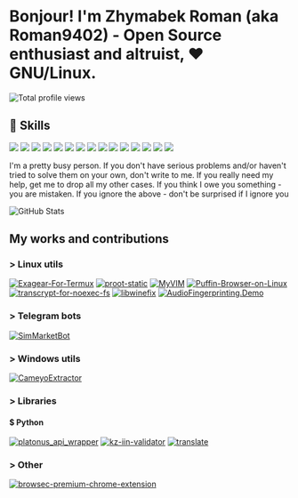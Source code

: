 # Bonjour! I'm Zhymabek Roman (aka Roman9402) - Open Source enthusiast and altruist, ❤️ GNU/Linux. 

![Total profile views](https://komarev.com/ghpvc/?username=ZhymabekRoman&style=for-the-badge)


## 💼 Skills
![](https://img.shields.io/badge/Tools-NGINX-informational?style=flat&logo=nginx&logoColor=white&color=4AB197)
![](https://img.shields.io/badge/Style-CSS-informational?style=flat&logo=css3&logoColor=white&color=4AB197)
![](https://img.shields.io/badge/Tools-Docker-informational?style=flat&logo=docker&logoColor=white&color=4AB197)
![](https://img.shields.io/badge/Tools-GitHub-informational?style=flat&logo=GitHub&logoColor=white&color=4AB197)
![](https://img.shields.io/badge/Tools-GitLab-informational?style=flat&logo=GitLab&logoColor=white&color=4AB197)
![](https://img.shields.io/badge/Code-C-informational?style=flat&logo=c&logoColor=white&color=4AB197)
![](https://img.shields.io/badge/Code-CSharp-informational?style=flat&logo=c-sharp&logoColor=white&color=4AB197)
![](https://img.shields.io/badge/Code-MySQL-informational?style=flat&logo=MySQL&logoColor=white&color=4AB197)
![](https://img.shields.io/badge/Code-Python-informational?style=flat&logo=Python&logoColor=white&color=4AB197)
![](https://img.shields.io/badge/Code-Go-informational?style=flat&logo=Go&logoColor=white&color=4AB197)
![](https://img.shields.io/badge/Code-Java-informational?style=flat&logo=Java&logoColor=white&color=4AB197)
![](https://img.shields.io/badge/Code-JavaScript-informational?style=flat&logo=JavaScript&logoColor=white&color=4AB197)
![](https://img.shields.io/badge/Code-SQlite-informational?style=flat&logo=SQlite&logoColor=white&color=4AB197)
![](https://img.shields.io/badge/Code-HTML-informational?style=flat&logo=HTML5&logoColor=white&color=4AB197)
![](https://img.shields.io/badge/Code-Bash-informational?style=flat&logo=GNU-Bash&logoColor=white&color=4AB197)

I'm a pretty busy person. If you don't have serious problems and/or haven't tried to solve them on your own, don't write to me. If you really need my help, get me to drop all my other cases. If you think I owe you something - you are mistaken. If you ignore the above - don't be surprised if I ignore you

![GitHub Stats](https://github-readme-stats-zhymabekroman.vercel.app/api?username=ZhymabekRoman)
  
## My works and contributions
### > Linux utils
[![Exagear-For-Termux](https://github-readme-stats-zhymabekroman.vercel.app/api/pin/?username=ZhymabekRoman&repo=Exagear-For-Termux)](https://github.com/ZhymabekRoman/Exagear-For-Termux)
[![proot-static](https://github-readme-stats-zhymabekroman.vercel.app/api/pin/?username=ZhymabekRoman&repo=proot-static)](https://github.com/ZhymabekRoman/proot-static)
[![MyVIM](https://github-readme-stats-zhymabekroman.vercel.app/api/pin/?username=ZhymabekRoman&repo=MyVIM)](https://github.com/ZhymabekRoman/MyVIM)
[![Puffin-Browser-on-Linux](https://github-readme-stats-zhymabekroman.vercel.app/api/pin/?username=ZhymabekRoman&repo=Puffin-Browser-on-Linux)](https://github.com/ZhymabekRoman/Puffin-Browser-on-Linux)
[![transcrypt-for-noexec-fs](https://github-readme-stats-zhymabekroman.vercel.app/api/pin/?username=ZhymabekRoman&repo=transcrypt-for-noexec-fs)](https://github.com/ZhymabekRoman/transcrypt-for-noexec-fs)
[![libwinefix](https://github-readme-stats-zhymabekroman.vercel.app/api/pin/?username=ZhymabekRoman&repo=libwinefix)](https://github.com/ZhymabekRoman/libwinefix)
[![AudioFingerprinting.Demo](https://github-readme-stats-zhymabekroman.vercel.app/api/pin/?username=ZhymabekRoman&repo=AudioFingerprinting.Demo)](https://github.com/ZhymabekRoman/AudioFingerprinting.Demo)

### > Telegram bots
[![SimMarketBot](https://github-readme-stats-zhymabekroman.vercel.app/api/pin/?username=ZhymabekRoman&repo=SimMarketBot)](https://github.com/ZhymabekRoman/SimMarketBot)


### > Windows utils
[![CameyoExtractor](https://github-readme-stats-zhymabekroman.vercel.app/api/pin/?username=ZhymabekRoman&repo=CameyoExtractor)](https://github.com/ZhymabekRoman/CameyoExtractor)


### > Libraries
#### $ Python
[![platonus_api_wrapper](https://github-readme-stats-zhymabekroman.vercel.app/api/pin/?username=ZhymabekRoman&repo=platonus_api_wrapper)](https://github.com/ZhymabekRoman/platonus_api_wrapper)
[![kz-iin-validator](https://github-readme-stats-zhymabekroman.vercel.app/api/pin/?username=ZhymabekRoman&repo=kz-iin-validator)](https://github.com/ZhymabekRoman/kz-iin-validator)
[![translate](https://github-readme-stats-zhymabekroman.vercel.app/api/pin/?username=Animenosekai&repo=translate)](https://github.com/Animenosekai/translate)

### > Other
[![browsec-premium-chrome-extension](https://github-readme-stats-zhymabekroman.vercel.app/api/pin/?username=ZhymabekRoman&repo=browsec-premium-chrome-extension)](https://github.com/ZhymabekRoman/browsec-premium-chrome-extension)
